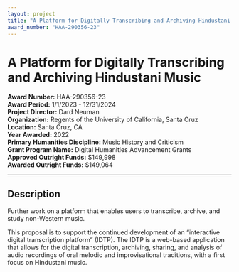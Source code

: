 ```yaml
---
layout: project
title: "A Platform for Digitally Transcribing and Archiving Hindustani Music"
award_number: "HAA-290356-23"
---
```



# A Platform for Digitally Transcribing and Archiving Hindustani Music

**Award Number:** HAA-290356-23  
**Award Period:** 1/1/2023 - 12/31/2024  
**Project Director:** Dard  Neuman  
**Organization:** Regents of the University of California, Santa Cruz  
**Location:** Santa Cruz, CA  
**Year Awarded:** 2022  
**Primary Humanities Discipline:** Music History and Criticism  
**Grant Program Name:** Digital Humanities Advancement Grants  
**Approved Outright Funds:** $149,998  
**Awarded Outright Funds:** $149,064  

---

## Description

<p>Further work on a platform that enables users to
transcribe, archive, and study non-Western music.</p>
<p>This proposal is to support the continued development of an “interactive digital transcription platform” (IDTP). The IDTP is a web-based application that allows for the digital transcription, archiving, sharing, and analysis of audio recordings of oral melodic and improvisational traditions, with a first focus on Hindustani music.</p>
